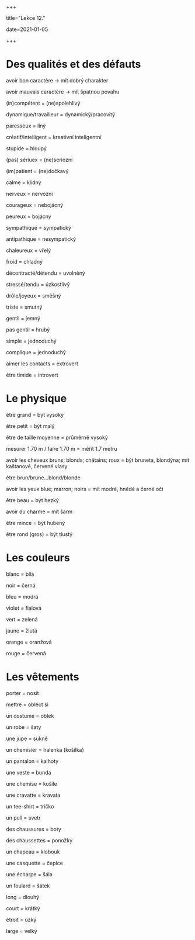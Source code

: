 +++

title="Lekce 12."

date=2021-01-05

+++

# Des qualités et des défauts

avoir bon caractère $\to$ mít dobrý charakter

avoir mauvais caractère $\to$ mít špatnou povahu

(in)compétent = (ne)spolehlivý  

dynamique/travailleur = dynamický/pracovitý

paresseux = líný

créatif/intelligent = kreativní inteligentní

stupide = hloupý

(pas) sériuex = (ne)seriózní

(im)patient  = (ne)dočkavý

calme = klidný

nerveux = nervózní

courageux = nebojácný

peureux = bojácný

sympathique = sympatický

antipathique = nesympatický

chaleureux = vřelý

froid = chladný

décontracté/détendu = uvolněný

stressé/tendu = úzkostlivý

drôle/joyeux = směšný

triste = smutný

gentil = jemný

pas gentil = hrubý

simple = jednoduchý

complique = jednoduchý

aimer les contacts = extrovert

être timide = introvert

# Le physique

être grand = být vysoký

être petit = být malý

être de taille moyenne = průměrně vysoký

mesurer 1.70 m / faire 1.70 m = měřit 1.7 metru

avoir les cheveux bruns; blonds; châtains; roux = být bruneta, blondýna; mít kaštanové, červené vlasy

être brun/brune...blond/blonde

avoir les yeux blue; marron; noirs = mít modré, hnědé a černé oči

être beau = být hezký

avoir du charme = mít šarm

être mince = být hubený

être rond (gros) = být tlustý

# Les couleurs

blanc = bílá

noir = černá

bleu = modrá

violet = fialová

vert = zelená

jaune = žlutá

orange = oranžová

rouge = červená

# Les vêtements

porter = nosit

mettre = obléct si

un costume = oblek

un robe = šaty

une jupe = sukně

un chemisier = halenka (košilka)

un pantalon = kalhoty

une veste = bunda

une chemise = košile

une cravatte = kravata

un tee-shirt = tričko

un pull = svetr

des chaussures = boty

des chaussettes = ponožky

un chapeau = klobouk

une casquette = čepice

une écharpe = šála

un foulard = šátek

long = dlouhý

court = krátký

étroit = úzký

large = velký
